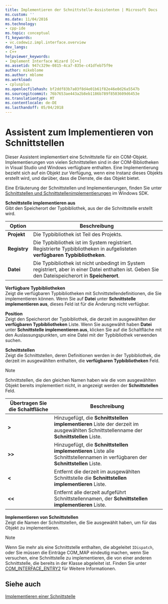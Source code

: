 ```yaml
---
title: Implementieren der Schnittstelle-Assistenten | Microsoft Docs
ms.custom: ''
ms.date: 11/04/2016
ms.technology:
- cpp-ide
ms.topic: conceptual
f1_keywords:
- vc.codewiz.impl.interface.overview
dev_langs:
- C++
helpviewer_keywords:
- Implement Interface Wizard [C++]
ms.assetid: 947c329e-0815-4ca7-835e-c41dfeb75f9e
author: mikeblome
ms.author: mblome
ms.workload:
- cplusplus
ms.openlocfilehash: bf2ddf83b7a03f8d4e01b61f82e46e0d26a5547b
ms.sourcegitcommit: 76b7653ae443a2b8eb1186b789f8503609d6453e
ms.translationtype: MT
ms.contentlocale: de-DE
ms.lasthandoff: 05/04/2018
---
```

# <a name="implement-interface-wizard"></a>Assistent zum Implementieren von Schnittstellen
Dieser Assistent implementiert eine Schnittstelle für ein COM-Objekt. Implementierungen von vielen Schnittstellen sind in der COM-Bibliotheken in Visual Studio und Windows verfügbare enthalten. Eine Implementierung bezieht sich auf ein Objekt zur Verfügung, wenn eine Instanz dieses Objekts erstellt wird, und darüber, dass die Dienste, die das Objekt bietet.  
  
 Eine Erläuterung der Schnittstellen und Implementierungen, finden Sie unter [Schnittstellen und Schnittstellenimplementierungen](http://msdn.microsoft.com/library/windows/desktop/ms694356) im Windows SDK.  
  
 **Schnittstelle implementieren aus**  
 Gibt den Speicherort der Typbibliothek, aus der die Schnittstelle erstellt wird.  
  
|Option|Beschreibung|  
|------------|-----------------|  
|**Projekt**|Die Typbibliothek ist Teil des Projekts.|  
|**Registry**|Die Typbibliothek ist im System registriert. Registrierte Typbibliotheken in aufgelisteten **verfügbaren Typbibliotheken**.|  
|**Datei**|Die Typbibliothek ist nicht unbedingt im System registriert, aber in einer Datei enthalten ist. Geben Sie den Dateispeicherort in **Speicherort**.|  
  
 **Verfügbare Typbibliotheken**  
 Zeigt die verfügbaren Typbibliotheken mit Schnittstellendefinitionen, die Sie implementieren können. Wenn Sie auf **Datei** unter **Schnittstelle implementieren aus**, dieses Feld ist für die Änderung nicht verfügbar.  
  
 **Position**  
 Zeigt den Speicherort der Typbibliothek, die derzeit im ausgewählten der **verfügbaren Typbibliotheken** Liste. Wenn Sie ausgewählt haben **Datei** unter **Schnittstelle implementieren aus**, klicken Sie auf die Schaltfläche mit den Auslassungspunkten, um eine Datei mit der Typbibliothek verwenden suchen.  
  
 **Schnittstellen**  
 Zeigt die Schnittstellen, deren Definitionen werden in der Typbibliothek, die derzeit im ausgewählten enthalten, die **verfügbaren Typbibliotheken** Feld.  
  
> [!NOTE]
>  Schnittstellen, die den gleichen Namen haben wie die vom ausgewählten Objekt bereits implementiert nicht, in angezeigt werden der **Schnittstellen** Feld.  
  
|Übertragen Sie die Schaltfläche|Beschreibung|  
|---------------------|-----------------|  
|**>**|Hinzugefügt, die **Schnittstellen implementieren** Liste der derzeit im ausgewählten Schnittstellenname der **Schnittstellen** Liste.|  
|**>>**|Hinzugefügt, die **Schnittstellen implementieren** Liste alle Schnittstellennamen in verfügbaren der **Schnittstellen** Liste.|  
|**<**|Entfernt die derzeit im ausgewählten Schnittstelle die **Schnittstellen implementieren** Liste.|  
|**<\<**|Entfernt alle derzeit aufgeführt Schnittstellennamen, der **Schnittstellen implementieren** Liste.|  
  
 **Implementieren von Schnittstellen**  
 Zeigt die Namen der Schnittstellen, die Sie ausgewählt haben, um für das Objekt zu implementieren.  
  
> [!NOTE]
>  Wenn Sie mehr als eine Schnittstelle enthalten, die abgeleitet `IDispatch`, oder Sie müssen die Einträge COM_MAP eindeutig machen, wenn Sie versuchen, eine Schnittstelle zu implementieren, die von einer anderen Schnittstelle, die bereits in der Klasse abgeleitet ist. Finden Sie unter [COM_INTERFACE_ENTRY2](../atl/reference/com-interface-entry-macros.md#com_interface_entry2) für Weitere Informationen.  
  
## <a name="see-also"></a>Siehe auch  
 [Implementieren einer Schnittstelle](../ide/implementing-an-interface-visual-cpp.md)
